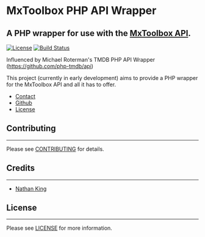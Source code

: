 # MxToolbox PHP API Wrapper
A PHP wrapper for use with the [MxToolbox API](http://mxtoolbox.com/productinfo/mxtoolboxapi).
---------------
[![License](https://poser.pugx.org/php-tmdb/api/license.png)](LICENSE.txt)
[![Build Status](https://travis-ci.org/Vherus/mxtoolbox-php-api.svg?branch=master)](https://travis-ci.org/Vherus/mxtoolbox-php-api)

Influenced by Michael Roterman's TMDB PHP API Wrapper (https://github.com/php-tmdb/api)

This project (currently in early development) aims to provide a PHP wrapper for the MxToolbox API and all it has to offer.

* [Contact](mailto:nkvherus@gmail.com)
* [Github](https://github.com/Vherus/mxtoolbox-php-api)
* [License](LICENSE.txt)


## Contributing
---------------
Please see [CONTRIBUTING](CONTRIBUTING.md) for details.


## Credits
---------------
- [Nathan King](mailto:nkvherus@gmail.com)


## License
---------------
Please see [LICENSE](LICENSE.txt) for more information.
